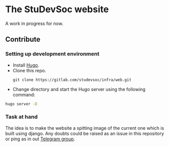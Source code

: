 # The StuDevSoc website
A work in progress for now.
## Contribute
### Setting up development environment
- Install [Hugo](https://gohugo.io/getting-started/installing).
-  Clone this repo.
   ```
   git clone https://gitlab.com/studevsoc/infra/web.git
   ```
- Change directory and start the Hugo server using the following command:

``` sh
hugo server -D
```
### Task at hand
The idea is to make the website a spitting image of the current one
which is built using django. Any doubts could be raised as an issue 
in this repository or ping as in out [Telegram group](https://t.me/studevsoc).
